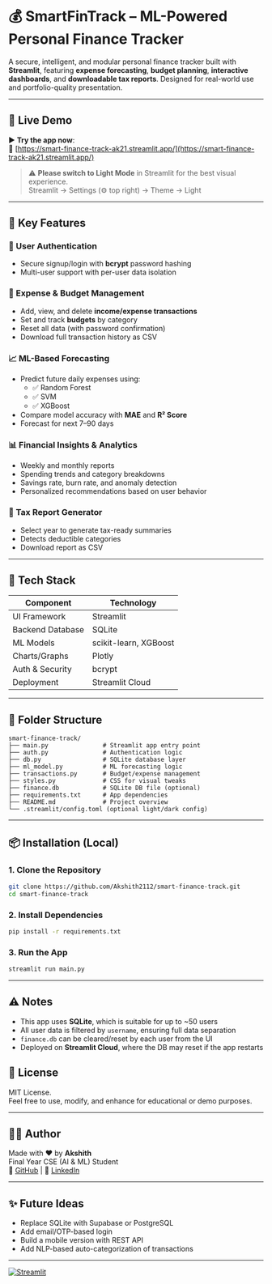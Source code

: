 # 💰 SmartFinTrack – ML-Powered Personal Finance Tracker

A secure, intelligent, and modular personal finance tracker built with **Streamlit**, featuring **expense forecasting**, **budget planning**, **interactive dashboards**, and **downloadable tax reports**. Designed for real-world use and portfolio-quality presentation.

---

## 🚀 Live Demo

▶️ **Try the app now**:  
🔗 [https://smart-finance-track-ak21.streamlit.app/](https://smart-finance-track-ak21.streamlit.app/)

> ⚠️ **Please switch to Light Mode** in Streamlit for the best visual experience.  
> Streamlit → Settings (⚙️ top right) → Theme → Light

---

## 📌 Key Features

### 🔐 User Authentication
- Secure signup/login with **bcrypt** password hashing
- Multi-user support with per-user data isolation

### 💸 Expense & Budget Management
- Add, view, and delete **income/expense transactions**
- Set and track **budgets** by category
- Reset all data (with password confirmation)
- Download full transaction history as CSV

### 📈 ML-Based Forecasting
- Predict future daily expenses using:
  - ✅ Random Forest
  - ✅ SVM
  - ✅ XGBoost
- Compare model accuracy with **MAE** and **R² Score**
- Forecast for next 7–90 days

### 📊 Financial Insights & Analytics
- Weekly and monthly reports
- Spending trends and category breakdowns
- Savings rate, burn rate, and anomaly detection
- Personalized recommendations based on user behavior

### 🧾 Tax Report Generator
- Select year to generate tax-ready summaries
- Detects deductible categories
- Download report as CSV

---

## 🧠 Tech Stack

| Component         | Technology |
|------------------|------------|
| UI Framework      | Streamlit  |
| Backend Database  | SQLite     |
| ML Models         | scikit-learn, XGBoost |
| Charts/Graphs     | Plotly     |
| Auth & Security   | bcrypt     |
| Deployment        | Streamlit Cloud |

---

## 📁 Folder Structure

```
smart-finance-track/
├── main.py               # Streamlit app entry point
├── auth.py               # Authentication logic
├── db.py                 # SQLite database layer
├── ml_model.py           # ML forecasting logic
├── transactions.py       # Budget/expense management
├── styles.py             # CSS for visual tweaks
├── finance.db            # SQLite DB file (optional)
├── requirements.txt      # App dependencies
├── README.md             # Project overview
└── .streamlit/config.toml (optional light/dark config)
```

---

## 📦 Installation (Local)

### 1. Clone the Repository

```bash
git clone https://github.com/Akshith2112/smart-finance-track.git
cd smart-finance-track
```

### 2. Install Dependencies

```bash
pip install -r requirements.txt
```

### 3. Run the App

```bash
streamlit run main.py
```

---

## ⚠️ Notes

- This app uses **SQLite**, which is suitable for up to ~50 users
- All user data is filtered by `username`, ensuring full data separation
- `finance.db` can be cleared/reset by each user from the UI
- Deployed on **Streamlit Cloud**, where the DB may reset if the app restarts




## 📜 License

MIT License.  
Feel free to use, modify, and enhance for educational or demo purposes.

---

## 👨‍💻 Author

Made with ❤️ by **Akshith**  
Final Year CSE (AI & ML) Student  
🔗 [GitHub](https://github.com/Akshith2112) | 🔗 [LinkedIn](https://linkedin.com/in/your-link)

---

## ✨ Future Ideas

- Replace SQLite with Supabase or PostgreSQL
- Add email/OTP-based login
- Build a mobile version with REST API
- Add NLP-based auto-categorization of transactions

---

[![Streamlit](https://static.streamlit.io/badges/streamlit_badge_black_white.svg)](https://smart-finance-track-ak21.streamlit.app/)

